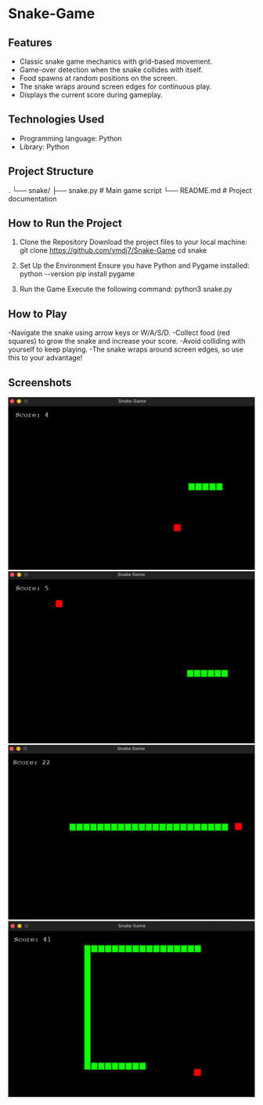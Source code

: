 # Snake-Game

## Features
- Classic snake game mechanics with grid-based movement.
- Game-over detection when the snake collides with itself.
- Food spawns at random positions on the screen.
- The snake wraps around screen edges for continuous play.
- Displays the current score during gameplay.

## Technologies Used
- Programming language: Python
- Library: Python

## Project Structure
.
└── snake/
    ├── snake.py          # Main game script
    └── README.md         # Project documentation

## How to Run the Project
1. Clone the Repository
Download the project files to your local machine:
    git clone https://github.com/vmdj7/Snake-Game
    cd snake

2. Set Up the Environment
Ensure you have Python and Pygame installed:
    python --version
    pip install pygame

3. Run the Game
Execute the following command:
    python3 snake.py

## How to Play
-Navigate the snake using arrow keys or W/A/S/D.
-Collect food (red squares) to grow the snake and increase your score.
-Avoid colliding with yourself to keep playing.
-The snake wraps around screen edges, so use this to your advantage!

## Screenshots
![Game Image 4](sgame4.png)
![Game Image 5](sgame5.png)
![Game Image 22](sgame22.png)
![Game Image 40](sgame40.png)




   

   
